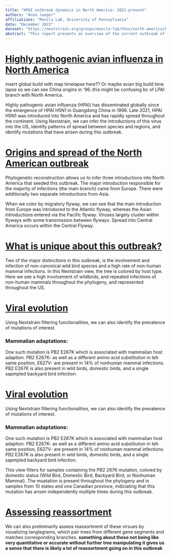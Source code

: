 ```yaml
---
title: "HPAI outbreak dynamics in North America: 2021-present"
authors: "Anna Jaeger"
affiliations: "Moncla Lab, University of Pennsylvania"
date: "December 2023"
dataset: "https://nextstrain.org/groups/moncla-lab/h5nx/north-america/ha"
abstract: "This report presents an overview of the current outbreak of highly pathogenic avian influenza in North America and highlights the utility of Nextstrain for interrogating outbreak dynamics."
---
```

# [Highly pathogenic avian influenza in North America](https://nextstrain.org/groups/moncla-lab/h5nx/north-america/ha?c=flyway&p=grid&r=division) 

insert global build with map timelapse here?? Or maybe avian big build time lapse so we can see China origins in '96..this might be confusing bc of LPAI branch with North America.

Highly pathogenic avian influenza (HPAI) has disseminated globally since the emergence of HPAI H5N1 in Guangdong China in 1996. Late 2021, HPAI H5N1 was introduced into North America and has rapidly spread throughout the continent. Using Nextstrain, we can infer the introductions of this virus into the US, identify patterns of spread between species and regions, and identify mutations that have arisen during this outbreak.

# [Origins and spread of the North American outbreak](https://nextstrain.org/groups/moncla-lab/h5nx/north-america/ha?c=flyway&d=tree,map&p=grid&r=division)

Phylogenetic reconstruction allows us to infer three introductions into North America that seeded this outbreak. The major introduction responsible for the majority of infections (the main branch) came from Europe. There were additionally two separate introductions from Asia.

When we color by migratory flyway, we can see that the main introduction from Europe was introduced to the Atlantic flyway, whereas the Asian introductions entered via the Pacific flyway. Viruses largely cluster within flyways with some transmission between flyways. Spread into Central America occurs within the Central Flyway. 

# [What is unique about this outbreak?](https://nextstrain.org/groups/moncla-lab/h5nx/north-america/ha?c=Domestic_Status&p=grid&r=division)

Two of the major distinctions in this outbreak, is the involvement and infection of non-canonical wild bird species and a high rate of non-human mammal infections. In this Nextstrain view, the tree is colored by host type. Here we see a high involvement of wildbirds, and repeated infections of non-human mammals throughout the phylogeny, and represented throughout the US. 

# [Viral evolution](https://nextstrain.org/groups/moncla-lab/h5nx/north-america/pb2?branches=hide&c=gt-PB2_627&d=tree&gmax=2283&gmin=4&l=scatter&p=full&r=division&scatterX=Domestic_Status&scatterY=gt)

Using Nextstrain filtering functionalities, we can also identify the prevalence of mutations of interest. 

### Mammalian adaptations:

One such mutation is PB2 E267K which is associated with mammalian host adaption. PB2 E267K- as well as a different amino acid substitution in teh same position, E627V- are present in 14% of nonhuman mammal infections. PB2 E267K is also present in wild birds, domestic birds, and a single sapmpled backyard bird infection. 


# [Viral evolution](https://nextstrain.org/groups/moncla-lab/h5nx/north-america/pb2?c=Domestic_Status&d=tree,map&gmax=2283&gmin=4&gt=PB2.627K&p=grid&r=division)

Using Nextstrain filtering functionalities, we can also identify the prevalence of mutations of interest. 

### Mammalian adaptations:

One such mutation is PB2 E267K which is associated with mammalian host adaption. PB2 E267K- as well as a different amino acid substitution in teh same position, E627V- are present in 14% of nonhuman mammal infections. PB2 E267K is also present in wild birds, domestic birds, and a single sapmpled backyard bird infection. 

This view filters for samples containing the PB2 267K mutation, colored by domestic status (Wild Bird, Domestic Bird, Backyard Bird, or Nonhuman Mammal). The muatation is present throughout the phylogeny and in samples from 10 states and one Canadian province, indiciating that this mutation has arisen independently multiple times during this outbreak. 

# [Assessing reassortment](https://nextstrain.org/groups/moncla-lab/h5nx/north-america/ha:groups/moncla-lab/h5nx/north-america/na)

We can also preliminarily assess reassortment of these virsues by visualizing tanglegrams, which pair trees from different gene segments and matches corresponding branches. **something about these not being like very quantitative or accurate without further tree manipulating it gives us a sense that there is likely a lot of reassortment going on in this outbreak**
